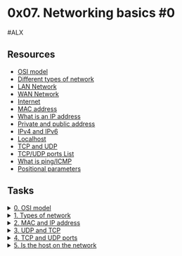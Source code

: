 # 0x07. Networking basics #0
#ALX

## Resources

- [OSI model](https://en.wikipedia.org/wiki/OSI_model)
- [Different types of network](https://www.lifewire.com/lans-wans-and-other-area-networks-817376)
- [LAN Network](https://en.wikipedia.org/wiki/Local_area_network)
- [WAN Network](https://en.wikipedia.org/wiki/Wide_area_network)
- [Internet](https://en.wikipedia.org/wiki/Internet)
- [MAC address](https://whatismyipaddress.com/mac-address)
- [What is an IP address](https://www.bleepingcomputer.com/tutorials/ip-addresses-explained/)
- [Private and public address](https://www.iplocation.net/public-vs-private-ip-address)
- [IPv4 and IPv6](https://www.webopedia.com/insights/ipv6-ipv4-difference/)
- [Localhost](https://en.wikipedia.org/wiki/Localhost)
- [TCP and UDP](https://www.howtogeek.com/190014/htg-explains-what-is-the-difference-between-tcp-and-udp/)
- [TCP/UDP ports List](https://en.wikipedia.org/wiki/List_of_TCP_and_UDP_port_numbers)
- [What is ping/ICMP](https://en.wikipedia.org/wiki/Ping_%28networking_utility%29)
- [Positional parameters](https://wiki.bash-hackers.org/scripting/posparams)

## Tasks

<details>
<summary><a href="./0-OSI_model">0. OSI model</a></summary><br>
<a href='https://postimg.cc/xJx2swkS' target='_blank'><img src='https://i.postimg.cc/MHxpGxqX/image.png' border='0' alt='image'/></a>
</details>

<details>
<summary><a href="./1-types_of_network">1. Types of network</a></summary><br>
<a href='https://postimg.cc/n9B3s7fw' target='_blank'><img src='https://i.postimg.cc/J0dv2c6m/image.png' border='0' alt='image'/></a>
</details>

<details>
<summary><a href="./2-MAC_and_IP_address">2. MAC and IP address</a></summary><br>
<a href='https://postimages.org/' target='_blank'><img src='https://i.postimg.cc/2yp2bcK1/image.png' border='0' alt='image'/></a>
</details>

<details>
<summary><a href="./3-UDP_and_TCP">3. UDP and TCP</a></summary><br>
<a href='https://postimg.cc/qzbdpVQh' target='_blank'><img src='https://i.postimg.cc/0yx5d9wf/image.png' border='0' alt='image'/></a>
</details>

<details>
<summary><a href="./4-TCP_and_UDP_ports">4. TCP and UDP ports</a></summary><br>
<a href='https://postimg.cc/v4KMtFVF' target='_blank'><img src='https://i.postimg.cc/5t401f90/image.png' border='0' alt='image'/></a>
</details>

<details>
<summary><a href="./5-is_the_host_on_the_network">5. Is the host on the network</a></summary><br>
<a href='https://postimg.cc/PCJ2YNZy' target='_blank'><img src='https://i.postimg.cc/FHg8tLHM/image.png' border='0' alt='image'/></a>
</details>
